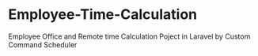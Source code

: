# Employee-Time-Calculation
Employee Office and Remote time Calculation Poject in Laravel by Custom Command Scheduler
